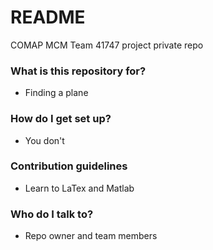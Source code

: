 # README #

COMAP MCM Team 41747 project private repo

### What is this repository for? ###

* Finding a plane

### How do I get set up? ###

* You don't

### Contribution guidelines ###

* Learn to LaTex and Matlab

### Who do I talk to? ###

* Repo owner and team members
